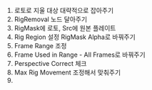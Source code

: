 1. 로토로 지울 대상 대략적으로 잡아주기
2. RigRemoval 노드 달아주기
3. RigMask에 로토, Src에 원본 플레이트
4. Rig Region 설정 RigMask Alpha로 바꿔주기 
5. Frame Range 조정
6. Frame Used in Range - All Frames로 바꿔주기 
7. Perspective Correct 체크
8. Max Rig Movement 조정해서 맞춰주기
9.  
